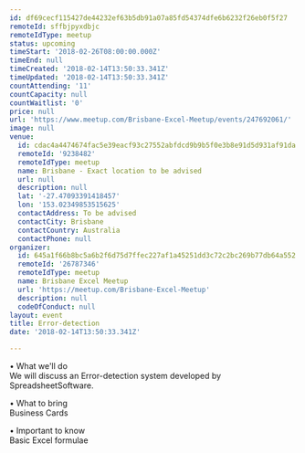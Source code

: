 ```yaml
---
id: df69cecf115427de44232ef63b5db91a07a85fd54374dfe6b6232f26eb0f5f27
remoteId: sffbjpyxdbjc
remoteIdType: meetup
status: upcoming
timeStart: '2018-02-26T08:00:00.000Z'
timeEnd: null
timeCreated: '2018-02-14T13:50:33.341Z'
timeUpdated: '2018-02-14T13:50:33.341Z'
countAttending: '11'
countCapacity: null
countWaitlist: '0'
price: null
url: 'https://www.meetup.com/Brisbane-Excel-Meetup/events/247692061/'
image: null
venue:
  id: cdac4a4474674fac5e39eacf93c27552abfdcd9b9b5f0e3b8e91d5d931af91da
  remoteId: '9238482'
  remoteIdType: meetup
  name: Brisbane - Exact location to be advised
  url: null
  description: null
  lat: '-27.47093391418457'
  lon: '153.02349853515625'
  contactAddress: To be advised
  contactCity: Brisbane
  contactCountry: Australia
  contactPhone: null
organizer:
  id: 645a1f66b8bc5a6b2f6d75d7ffec227af1a45251dd3c72c2bc269b77db64a552
  remoteId: '26787346'
  remoteIdType: meetup
  name: Brisbane Excel Meetup
  url: 'https://meetup.com/Brisbane-Excel-Meetup'
  description: null
  codeOfConduct: null
layout: event
title: Error-detection
date: '2018-02-14T13:50:33.341Z'

---
```

<p>• What we'll do<br/>We will discuss an Error-detection system developed by SpreadsheetSoftware.</p> <p>• What to bring<br/>Business Cards</p> <p>• Important to know<br/>Basic Excel formulae</p>
